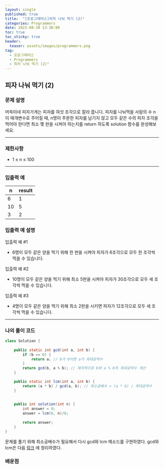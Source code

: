 ```yaml
---
layout: single
published: true
title:  "[프로그래머스]피자 나눠 먹기 (2)"
categories: Programmers
date: 2023-08-30 13:30:00
toc: true
toc_sticky: true
header:
  teaser: assets/images/programmers.png
tag:   
  - 프로그래머스
  - Programmers
  - 피자 나눠 먹기 (2)"
---
```


## 피자 나눠 먹기 (2)

### 문제 설명
머쓱이네 피자가게는 피자를 여섯 조각으로 잘라 줍니다. 피자를 나눠먹을 사람의 수 n이 매개변수로 주어질 때, n명이 주문한 피자를 남기지 않고 모두 같은 수의 피자 조각을 먹어야 한다면 최소 몇 판을 시켜야 하는지를 return 하도록 solution 함수를 완성해보세요.

----------------

### 제한사항

* 1 ≤ n ≤ 100



----------------

### 입출력 예

|n    |result|
|---|---|
|6|	1|
|10|	5|
|3|    2|

### 입출력 예 설명

입출력 예 #1
* 6명이 모두 같은 양을 먹기 위해 한 판을 시켜야 피자가 6조각으로 모두 한 조각씩 먹을 수 있습니다.
  
입출력 예 #2
* 10명이 모두 같은 양을 먹기 위해 최소 5판을 시켜야 피자가 30조각으로 모두 세 조각씩 먹을 수 있습니다.

입출력 예 #3
* 4명이 모두 같은 양을 먹기 위해 최소 2판을 시키면 피자가 12조각으로 모두 세 조각씩 먹을 수 있습니다.


----------------

### 나의 풀이 코드

```java
class Solution {
    
    public static int gcd(int a, int b) {
        if (b == 0) {
            return a; // b가 0이면 a가 최대공약수
        }
        return gcd(b, a % b); // 재귀적으로 b와 a % b의 최대공약수 계산
    }

    public static int lcm(int a, int b) {
        return (a * b) / gcd(a, b); // 최소공배수 = (a * b) / 최대공약수
    }    
    
    
    public int solution(int n) {
        int answer = 0;
        answer = lcm(6, n)/6;
        
        return answer;
    }
}
```

문제를 풀기 위해 최소공배수가 필요해서 다시 gcd와 lcm 메소드를 구현하였다. gcd와 lcm은 다음 [링크](https://baxdailygit.github.io/algorithm/GCD-and-LCM/) 에 정리하였다.




### 배운점

